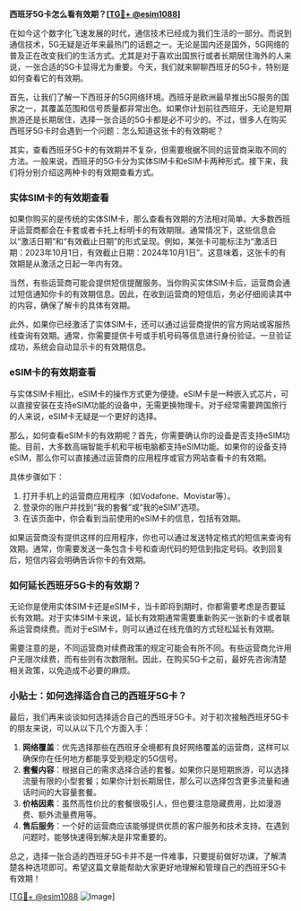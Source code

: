 **西班牙5G卡怎么看有效期？[[TG💪+ @esim1088](https://t.me/s/esim1088)]**

在如今这个数字化飞速发展的时代，通信技术已经成为我们生活的一部分。而说到通信技术，5G无疑是近年来最热门的话题之一。无论是国内还是国外，5G网络的普及正在改变我们的生活方式。尤其是对于喜欢出国旅行或者长期居住海外的人来说，一张合适的5G卡显得尤为重要。今天，我们就来聊聊西班牙的5G卡，特别是如何查看它的有效期。

首先，让我们了解一下西班牙的5G网络环境。西班牙是欧洲最早推出5G服务的国家之一，其覆盖范围和信号质量都非常出色。如果你计划前往西班牙，无论是短期旅游还是长期居住，选择一张合适的5G卡都是必不可少的。不过，很多人在购买西班牙5G卡时会遇到一个问题：怎么知道这张卡的有效期呢？

其实，查看西班牙5G卡的有效期并不复杂，但需要根据不同的运营商采取不同的方法。一般来说，西班牙的5G卡分为实体SIM卡和eSIM卡两种形式。接下来，我们将分别介绍这两种卡的有效期查看方式。

### 实体SIM卡的有效期查看

如果你购买的是传统的实体SIM卡，那么查看有效期的方法相对简单。大多数西班牙运营商都会在卡套或者卡托上标明卡的有效期限。通常情况下，这些信息会以“激活日期”和“有效截止日期”的形式呈现。例如，某张卡可能标注为“激活日期：2023年10月1日，有效截止日期：2024年10月1日”。这意味着，这张卡的有效期是从激活之日起一年内有效。

当然，有些运营商可能会提供短信提醒服务。当你购买实体SIM卡后，运营商会通过短信通知你卡的有效期信息。因此，在收到运营商的短信后，务必仔细阅读其中的内容，确保了解卡的具体有效期。

此外，如果你已经激活了实体SIM卡，还可以通过运营商提供的官方网站或客服热线查询有效期。通常，你需要提供卡号或手机号码等信息进行身份验证。一旦验证成功，系统会自动显示卡的有效期信息。

### eSIM卡的有效期查看

与实体SIM卡相比，eSIM卡的操作方式更为便捷。eSIM卡是一种嵌入式芯片，可以直接安装在支持eSIM功能的设备中，无需更换物理卡。对于经常需要跨国旅行的人来说，eSIM卡无疑是一个更好的选择。

那么，如何查看eSIM卡的有效期呢？首先，你需要确认你的设备是否支持eSIM功能。目前，大多数高端智能手机和平板电脑都支持eSIM功能。如果你的设备支持eSIM，那么你可以直接通过运营商的应用程序或官方网站查看卡的有效期。

具体步骤如下：

1. 打开手机上的运营商应用程序（如Vodafone、Movistar等）。
2. 登录你的账户并找到“我的套餐”或“我的eSIM”选项。
3. 在该页面中，你会看到当前使用的eSIM卡的信息，包括有效期。

如果运营商没有提供这样的应用程序，你也可以通过发送特定格式的短信来查询有效期。通常，你需要发送一条包含卡号和查询代码的短信到指定号码。收到回复后，短信内容会明确告诉你卡的有效期。

### 如何延长西班牙5G卡的有效期？

无论你是使用实体SIM卡还是eSIM卡，当卡即将到期时，你都需要考虑是否要延长有效期。对于实体SIM卡来说，延长有效期通常需要重新购买一张新的卡或者联系运营商续费。而对于eSIM卡，则可以通过在线充值的方式轻松延长有效期。

需要注意的是，不同运营商对续费政策的规定可能会有所不同。有些运营商允许用户无限次续费，而有些则有次数限制。因此，在购买5G卡之前，最好先咨询清楚相关政策，以免造成不必要的麻烦。

### 小贴士：如何选择适合自己的西班牙5G卡？

最后，我们再来谈谈如何选择适合自己的西班牙5G卡。对于初次接触西班牙5G卡的朋友来说，可以从以下几个方面入手：

1. **网络覆盖**：优先选择那些在西班牙全境都有良好网络覆盖的运营商，这样可以确保你在任何地方都能享受到稳定的5G信号。
2. **套餐内容**：根据自己的需求选择合适的套餐。如果你只是短期旅游，可以选择流量有限的小型套餐；如果你计划长期居住，那么可以选择包含更多流量和通话时间的大容量套餐。
3. **价格因素**：虽然高性价比的套餐很吸引人，但也要注意隐藏费用，比如漫游费、额外流量费用等。
4. **售后服务**：一个好的运营商应该能够提供优质的客户服务和技术支持。在遇到问题时，能够快速得到解决是非常重要的。

总之，选择一张合适的西班牙5G卡并不是一件难事，只要提前做好功课，了解清楚各种选项即可。希望这篇文章能帮助大家更好地理解和管理自己的西班牙5G卡有效期！

[[TG💪+ @esim1088](https://t.me/s/esim1088) ![Image](https://i.postimg.cc/4NQfJmqS/Snipaste-2025-05-13-00-14-12.png)]